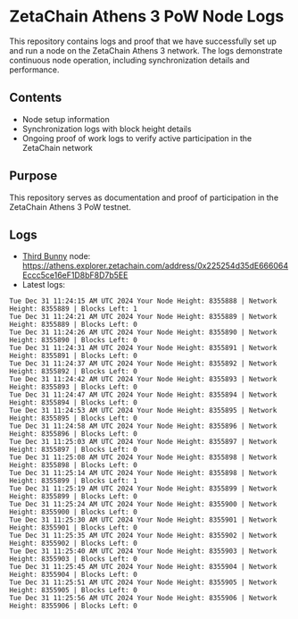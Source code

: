 # ZetaChain Athens 3 PoW Node Logs
This repository contains logs and proof that we have successfully set up and run a node on the ZetaChain Athens 3 network. The logs demonstrate continuous node operation, including synchronization details and performance.

## Contents
- Node setup information
- Synchronization logs with block height details
- Ongoing proof of work logs to verify active participation in the ZetaChain network

## Purpose
This repository serves as documentation and proof of participation in the ZetaChain Athens 3 PoW testnet.

## Logs

- [Third Bunny](https://thirdbunny.xyz/) node: https://athens.explorer.zetachain.com/address/0x225254d35dE666064Eccc5ce16eF1D8bF8D7b5EE
- Latest logs:
```
Tue Dec 31 11:24:15 AM UTC 2024 Your Node Height: 8355888 | Network Height: 8355889 | Blocks Left: 1
Tue Dec 31 11:24:21 AM UTC 2024 Your Node Height: 8355889 | Network Height: 8355889 | Blocks Left: 0
Tue Dec 31 11:24:26 AM UTC 2024 Your Node Height: 8355890 | Network Height: 8355890 | Blocks Left: 0
Tue Dec 31 11:24:31 AM UTC 2024 Your Node Height: 8355891 | Network Height: 8355891 | Blocks Left: 0
Tue Dec 31 11:24:37 AM UTC 2024 Your Node Height: 8355892 | Network Height: 8355892 | Blocks Left: 0
Tue Dec 31 11:24:42 AM UTC 2024 Your Node Height: 8355893 | Network Height: 8355893 | Blocks Left: 0
Tue Dec 31 11:24:47 AM UTC 2024 Your Node Height: 8355894 | Network Height: 8355894 | Blocks Left: 0
Tue Dec 31 11:24:53 AM UTC 2024 Your Node Height: 8355895 | Network Height: 8355895 | Blocks Left: 0
Tue Dec 31 11:24:58 AM UTC 2024 Your Node Height: 8355896 | Network Height: 8355896 | Blocks Left: 0
Tue Dec 31 11:25:03 AM UTC 2024 Your Node Height: 8355897 | Network Height: 8355897 | Blocks Left: 0
Tue Dec 31 11:25:08 AM UTC 2024 Your Node Height: 8355898 | Network Height: 8355898 | Blocks Left: 0
Tue Dec 31 11:25:14 AM UTC 2024 Your Node Height: 8355898 | Network Height: 8355899 | Blocks Left: 1
Tue Dec 31 11:25:19 AM UTC 2024 Your Node Height: 8355899 | Network Height: 8355899 | Blocks Left: 0
Tue Dec 31 11:25:24 AM UTC 2024 Your Node Height: 8355900 | Network Height: 8355900 | Blocks Left: 0
Tue Dec 31 11:25:30 AM UTC 2024 Your Node Height: 8355901 | Network Height: 8355901 | Blocks Left: 0
Tue Dec 31 11:25:35 AM UTC 2024 Your Node Height: 8355902 | Network Height: 8355902 | Blocks Left: 0
Tue Dec 31 11:25:40 AM UTC 2024 Your Node Height: 8355903 | Network Height: 8355903 | Blocks Left: 0
Tue Dec 31 11:25:45 AM UTC 2024 Your Node Height: 8355904 | Network Height: 8355904 | Blocks Left: 0
Tue Dec 31 11:25:51 AM UTC 2024 Your Node Height: 8355905 | Network Height: 8355905 | Blocks Left: 0
Tue Dec 31 11:25:56 AM UTC 2024 Your Node Height: 8355906 | Network Height: 8355906 | Blocks Left: 0
```

